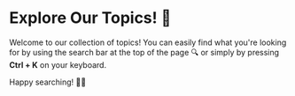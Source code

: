 # Explore Our Topics! 🌟

Welcome to our collection of topics! You can easily find what you're looking for by using the search bar at the top of the page 🔍 or simply by pressing **Ctrl + K** on your keyboard. 

Happy searching! 🎉✨
